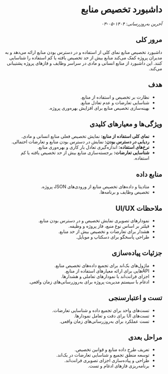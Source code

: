 <div dir="rtl" style="text-align: right;">

# داشبورد تخصیص منابع

_آخرین به‌روزرسانی: ۱۴۰۴-۰۵-۰۳_

## مرور کلی
داشبورد تخصیص منابع نمای کلی از استفاده و در دسترس بودن منابع ارائه می‌دهد و به مدیران پروژه کمک می‌کند منابع بیش از حد تخصیص یافته یا کم استفاده را شناسایی کنند. این داشبورد از منابع انسانی و مادی در سراسر وظایف و فازهای پروژه پشتیبانی می‌کند.

## هدف
- نظارت بر تخصیص و استفاده از منابع.
- شناسایی تعارضات و عدم تعادل منابع.
- بهینه‌سازی تخصیص منابع برای افزایش بهره‌وری پروژه.

## ویژگی‌ها و معیارهای کلیدی
- **نمای کلی استفاده از منابع:** نمایش تخصیص فعلی منابع انسانی و مادی.
- **ردیابی در دسترس بودن:** نمایش در دسترس بودن منابع و تعارضات احتمالی.
- **نرخ‌های استفاده:** اندازه‌گیری تعادل بار کاری و بهره‌وری منابع.
- **شناسایی تعارضات:** برجسته‌سازی منابع بیش از حد تخصیص یافته یا کم استفاده.

## منابع داده
- متادیتا و داده‌های تخصیص منابع از ورودی‌های JSON پروژه.
- تخصیص وظایف و برنامه‌ها.

## ملاحظات UI/UX
- نمودارهای تصویری نمایش تخصیص و در دسترس بودن منابع.
- فیلتر بر اساس نوع منبع، فاز پروژه و وظیفه.
- هشدار برای تعارضات و تخصیص بیش از حد منابع.
- طراحی پاسخگو برای دسکتاپ و موبایل.

## جزئیات پیاده‌سازی
- ماژول‌های بک‌اند برای تجمیع داده‌های تخصیص منابع.
- APIهایی برای ارائه معیارهای استفاده از منابع.
- اجزای فرانت‌اند با نمودارهای تعاملی و هشدارها.
- ادغام با سیستم مدیریت پروژه برای به‌روزرسانی‌های زمان واقعی.

## تست و اعتبارسنجی
- تست‌های واحد برای تجمیع داده و شناسایی تعارضات.
- تست‌های UI برای دقت و تعامل نمودارها.
- تست عملکرد برای به‌روزرسانی‌های زمان واقعی.

## مراحل بعدی
- تعریف طرح داده منابع و قوانین تخصیص.
- توسعه منطق تجمیع و شناسایی تعارضات در بک‌اند.
- طراحی و پیاده‌سازی اجزای تصویری فرانت‌اند.
- برنامه‌ریزی فازهای ادغام و تست.

</div>
